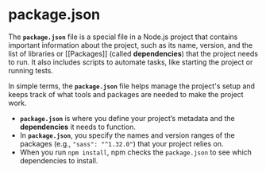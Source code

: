 # **package.json**

The **`package.json`** file is a special file in a Node.js project that contains important information about the project, such as its name, version, and the list of libraries or [[Packages]] (called **dependencies**) that the project needs to run. It also includes scripts to automate tasks, like starting the project or running tests.

In simple terms, the **`package.json`** file helps manage the project's setup and keeps track of what tools and packages are needed to make the project work.

- **`package.json`** is where you define your project’s metadata and the **dependencies** it needs to function.
- In **`package.json`**, you specify the names and version ranges of the packages (e.g., `"sass": "^1.32.0"`) that your project relies on.
- When you run `npm install`, npm checks the `package.json` to see which dependencies to install. 